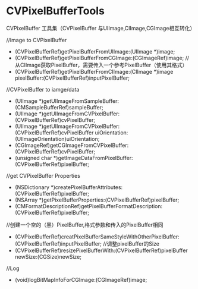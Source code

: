 # CVPixelBufferTools
CVPixelBuffer 工具集（CVPixelBuffer 与UIImage,CIImage,CGImage相互转化）


//Image to CVPixelBuffer 
+ (CVPixelBufferRef)getPixelBufferFromUIImage:(UIImage *)image;
+ (CVPixelBufferRef)getPixelBufferFromCGImage:(CGImageRef)image;
//从CIImage获取PixelBuffer，需要传入一个参考PixelBuffer（使用其格式）
+ (CVPixelBufferRef)getPixelBufferFromCIImage:(CIImage *)image pixelBuffer:(CVPixelBufferRef)inputPixelBuffer; 

//CVPixelBuffer to iamge/data
+ (UIImage *)getUIImageFromSampleBuffer:(CMSampleBufferRef)sampleBuffer;
+ (UIImage *)getUIImageFromCVPixelBuffer:(CVPixelBufferRef)cvPixelBuffer;
+ (UIImage *)getUIImageFromCVPixelBuffer:(CVPixelBufferRef)cvPixelBuffer uiOrientation:(UIImageOrientation)uiOrientation;
+ (CGImageRef)getCGImageFromCVPixelBuffer:(CVPixelBufferRef)cvPixelBuffer;
+ (unsigned char *)getImageDataFromPixelBuffer:(CVPixelBufferRef)pixelBuffer;

//get CVPixelBuffer Properties
+ (NSDictionary *)createPixelBufferAttributes:(CVPixelBufferRef)pixelBuffer;
+ (NSArray *)getPixelBufferProperties:(CVPixelBufferRef)pixelBuffer;
+ (CMFormatDescriptionRef)getPixelBufferFormatDescription:(CVPixelBufferRef)pixelBuffer;

//创建一个空的（黑）PixelBuffer,格式参数和传入的PixelBuffer相同
+ (CVPixelBufferRef)creatPixelBufferSameStyleWithOtherPixelBuffer:(CVPixelBufferRef)inputPixelBuffer;
//调整pixelBuffer的Size
+ (CVPixelBufferRef)resizePixelBufferWith:(CVPixelBufferRef)pixelBuffer newSize:(CGSize)newSize;

//Log
+ (void)logBitMapInfoForCGImage:(CGImageRef)image;
